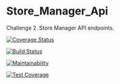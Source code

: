 # Store_Manager_Api
Challenge 2. Store Manager API  endpoints.


[![Coverage Status](https://coveralls.io/repos/github/ruju256/Store_Manager_Api/badge.svg?branch=develop)](https://coveralls.io/github/ruju256/Store_Manager_Api?branch=develop)

[![Build Status](https://travis-ci.com/ruju256/Store_Manager_Api.svg?branch=develop)](https://travis-ci.com/ruju256/Store_Manager_Api)

[![Maintainability](https://api.codeclimate.com/v1/badges/8a6ee1781840bded0ec9/maintainability)](https://codeclimate.com/github/ruju256/Store_Manager_Api/maintainability)

[![Test Coverage](https://api.codeclimate.com/v1/badges/8a6ee1781840bded0ec9/test_coverage)](https://codeclimate.com/github/ruju256/Store_Manager_Api/test_coverage)